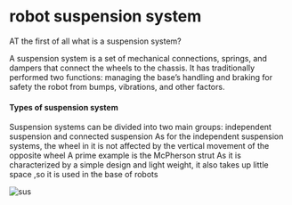 # robot suspension system
 AT the first of all what is a suspension system?

A suspension system is a set of mechanical connections, springs, and dampers that connect the wheels to the chassis. It has traditionally performed two functions: managing the base’s handling and braking for safety the robot from bumps, vibrations, and other factors.

#### Types of suspension system 
Suspension systems can be divided into two main groups: independent suspension and connected suspension
As for the independent suspension systems, the wheel in it is not affected by the vertical movement of the opposite wheel
A prime example is the McPherson strut
  As it is characterized by a simple design and light weight, it also takes up little space ,so it is used in the base of robots

  
 ![sus](https://github.com/shaikhahObaid/suspension-system/assets/111530370/f8ec8326-7036-4731-95d1-bd39c26a5c7b)
